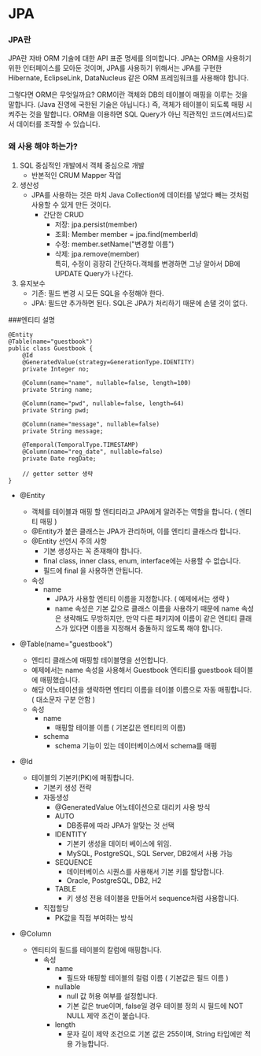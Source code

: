 # JPA 

### JPA란

JPA란 자바 ORM 기술에 대한 API 표준 명세를 의미합니다.
JPA는 ORM을 사용하기 위한 인터페이스를 모아둔 것이며, JPA를 사용하기 위해서는 JPA를 구현한 Hibernate, EclipseLink, DataNucleus 같은 ORM 프레임워크를 사용해야 합니다.

그렇다면 ORM은 무엇일까요?
ORM이란 객체와 DB의 테이블이 매핑을 이루는 것을 말합니다. (Java 진영에 국한된 기술은 아닙니다.)
즉, 객체가 테이블이 되도록 매핑 시켜주는 것을 말합니다.
ORM을 이용하면 SQL Query가 아닌 직관적인 코드(메서드)로서 데이터를 조작할 수 있습니다.

### 왜 사용 해야 하는가?
1. SQL 중심적인 개발에서 객체 중심으로 개발
    - 반본적인 CRUM Mapper 작업
2. 생산성
    - JPA를 사용하는 것은 마치 Java Collection에 데이터를 넣었다 빼는 것처럼 사용할 수 있게 만든 것이다.
        - 간단한 CRUD
          - 저장: jpa.persist(member)
          - 조회: Member member = jpa.find(memberId)
          - 수정: member.setName("변경할 이름")
          - 삭제: jpa.remove(member)  
     특히, 수정이 굉장히 간단하다.객체를 변경하면 그냥 알아서 DB에 UPDATE Query가 나간다.  
 3. 유지보수
    - 기존: 필드 변경 시 모든 SQL을 수정해야 한다.
    - JPA: 필드만 추가하면 된다. SQL은 JPA가 처리하기 때문에 손댈 것이 없다.

###엔티티 설명
~~~
@Entity
@Table(name="guestbook")
public class Guestbook {
    @Id
    @GeneratedValue(strategy=GenerationType.IDENTITY)
    private Integer no;

    @Column(name="name", nullable=false, length=100)
    private String name;

    @Column(name="pwd", nullable=false, length=64)
    private String pwd;

    @Column(name="message", nullable=false)
    private String message;

    @Temporal(TemporalType.TIMESTAMP)
    @Column(name="reg_date", nullable=false)
    private Date regDate;

    // getter setter 생략
}
~~~

- @Entity
    - 객체를 테이블과 매핑 할 엔티티라고 JPA에게 알려주는 역할을 합니다. ( 엔티티 매핑 )  
     - @Entity가 붙은 클래스는 JPA가 관리하며, 이를 엔티티 클래스라 합니다.
     - @Entity 선언시 주의 사항
        - 기본 생성자는 꼭 존재해야 합니다.
        - final class, inner class, enum, interface에는 사용할 수 없습니다.
        - 필드에 final 을 사용하면 안됩니다.
    - 속성
        - name
            - JPA가 사용할 엔티티 이름을 지정합니다. ( 예제에서는 생략 )
            - name 속성은 기본 값으로 클래스 이름을 사용하기 때문에 name 속성은 생략해도 무방하지만, 만약 다른 패키지에 이름이 같은 엔티티 클래스가 있다면 이름을 지정해서 충돌하지 않도록 해야 합니다.

- @Table(name="guestbook")
    - 엔티티 클래스에 매핑할 테이블명을 선언합니다.
    - 예제에서는 name 속성을 사용해서 Guestbook 엔티티를 guestbook 테이블에 매핑했습니다.
    - 해당 어노테이션을 생략하면 엔티티 이름을 테이블 이름으로 자동 매핑합니다. ( 대소문자 구분 안함 )
     - 속성
        - name
            - 매핑할 테이블 이름 ( 기본값은 엔티티의 이름)
        - schema
            - schema 기능이 있는 데이터베이스에서 schema를 매핑
        
- @Id
    - 테이블의 기본키(PK)에 매핑합니다.
        - 기본키 생성 전략
        - 자동생성
            - @GeneratedValue 어노테이션으로 대리키 사용 방식 
            - AUTO
                - DB종류에 따라 JPA가 알맞는 것 선택
            - IDENTITY
                - 기본키 생성을 데이터 베이스에 위임.
                - MySQL, PostgreSQL, SQL Server, DB2에서 사용 가능
            - SEQUENCE
                - 데이터베이스 시퀀스를 사용해서 기본 키를 할당합니다.
                - Oracle, PostgreSQL, DB2, H2
            - TABLE
                - 키 생성 전용 테이블을 만들어서 sequence처럼 사용합니다.
         - 직접할당
            - PK값을 직접 부여하는 방식
            
- @Column
    - 엔티티의 필드를 테이블의 칼럼에 매핑합니다.
        - 속성
            - name 
                - 필드와 매핑할 테이블의 컬럼 이름 ( 기본값은 필드 이름 )
            - nullable
                - null 값 허용 여부를 설정합니다.
                - 기본 값은 true이며, false일 경우 테이블 정의 시 필드에 NOT NULL 제약 조건이 붙습니다.
            - length
                - 문자 길이 제약 조건으로 기본 값은 255이며, String 타입에만 적용 가능합니다.
      

            
            